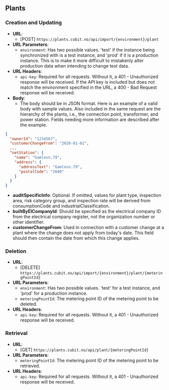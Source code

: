 
## Plants

### Creation and Updating

- **URL**: 
  - [POST] `https://plants.cubit.no/api/import/{environment}/plant`
- **URL Parameters**:
  - `environment`: Has two possible values. 'test' if the instance being synchronized with is a test instance, and 'prod' if it is a production instance. This is to make it more difficult to mistakenly alter production data when intending to change test data.
- **URL Headers**:
  - `api-key`: Required for all requests. Without it, a 401 - Unauthorized response will be received. If the API key is included but does not match the environment specified in the URL, a 400 - Bad Request response will be received.
- **Body**:
  - The body should be in JSON format. Here is an example of a valid body with sample values. Also included in the same request are the hierarchy of the plants, i.e., the connection point, transformer, and power station. Fields needing more information are described after the example.

```json
{
  "ownerId": "1234567",
  "customerChangeFrom": "2020-01-01",
  ...
  "netStation": {
    "name": "Gamlevn.79",
    "address": {
      "addressText": "Gamlevn.79",
      "postalCode": "2040"
    }
  }
}
```

- **auditSpecificInfo**: Optional. If omitted, values for plant type, inspection area, risk category group, and inspection rate will be derived from consumptionCode and industrialClassification.
- **builtByElCompanyId**: Should be specified as the electrical company ID from the electrical company register, not the organization number or other identifier.
- **customerChangeFrom**: Used in connection with a customer change at a plant where the change does not apply from today's date. This field should then contain the date from which this change applies.

### Deletion

- **URL**: 
  - [DELETE] `https://plants.cubit.no/api/import/{environment}/plant/{meteringPointId}`
- **URL Parameters**:
  - `environment`: Has two possible values. 'test' for a test instance, and 'prod' for a production instance.
  - `meteringPointId`: The metering point ID of the metering point to be deleted.
- **URL Headers**:
  - `api-key`: Required for all requests. Without it, a 401 - Unauthorized response will be received.

### Retrieval

- **URL**: 
  - [GET] `https://plants.cubit.no/api/plant/{meteringPointId}`
- **URL Parameters**:
  - `meteringPointId`: The metering point ID of the metering point to be retrieved.
- **URL Headers**:
  - `api-key`: Required for all requests. Without it, a 401 - Unauthorized response will be received.

